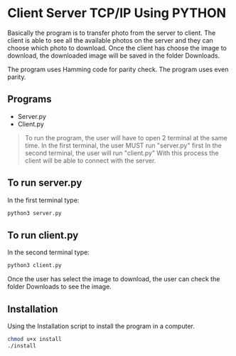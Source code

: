 # Client Server TCP/IP Using PYTHON
Basically the program is to transfer photo from the server to client. The client is able to see all the available photos on the server and they can choose which photo to download. Once the client has choose the image to download, the downloaded image will be saved in the folder Downloads.

The program uses Hamming code for parity check. The program uses even parity.

## Programs
- Server.py
- Client.py


> To run the program, the user will have to open 2 terminal at the same time.
> In the first terminal, the user MUST run "server.py" first
> In the second terminal, the user will run "client.py"
> With this process the client will be able to connect with the server.

## To run server.py
In the first terminal type:
```sh
python3 server.py
```
## To run client.py
In the second terminal type:
```sh
python3 client.py
```
Once the user has select the image to download, the user can check the folder Downloads to see the image.

## Installation
Using the Installation script to install the program in a computer.
```sh
chmod u+x install
./install
```


